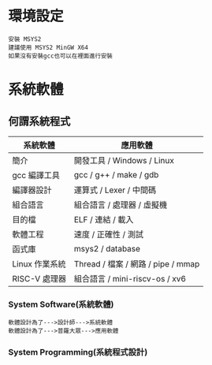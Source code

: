 # 環境設定
```
安裝 MSYS2
建議使用 MSYS2 MinGW X64
如果沒有安裝gcc也可以在裡面進行安裝
```
# 系統軟體
## 何謂系統程式
系統軟體                       | 應用軟體
-----------------------------|--------------------------------------------
簡介               | 開發工具 / Windows / Linux
gcc 編譯工具       | gcc / g++ / make / gdb
編譯器設計     | 運算式 / Lexer / 中間碼
組合語言             | 組合語言 / 處理器 / 虛擬機
目的檔             | ELF / 連結 / 載入
軟體工程              | 速度 / 正確性 / 測試
函式庫             | msys2 / database
Linux 作業系統       | Thread / 檔案 / 網路 / pipe / mmap
RISC-V 處理器      | 組合語言 / mini-riscv-os / xv6 
### System Software(系統軟體)
```
軟體設計為了--->設計師--->系統軟體
軟體設計為了--->普羅大眾--->應用軟體
```
### System Programming(系統程式設計)
